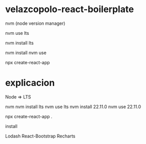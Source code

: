# velazcopolo-react-boilerplate

nvm (node version manager)

nvm use lts

nvm install lts

nvm install <versio>
nvm use <version>

npx create-react-app

# explicacion

Node => LTS

nvm
nvm install lts
nvm use lts
nvm install 22.11.0
nvm use 22.11.0

npx create-react-app .

install

Lodash
React-Bootstrap
Recharts
